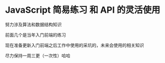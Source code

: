 # JavaScript 简易练习 和 API 的灵活使用
努力涉及算法和数据结构知识

前面几个是当年入门前端的练习

现在准备更新入门前端之后工作中使用的采坑的，未来会使用的相关知识

尽力保持一周三更（一次性）哈哈



